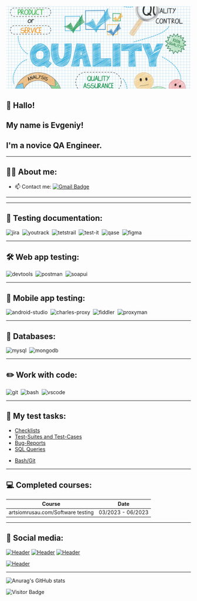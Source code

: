 ![Header](https://github.com/rokunets/rokunets/blob/main/assets/QC-vs-QA-01_1254x559_acf_cropped.png)
## 👋 Hallo!
## My name is Evgeniy!
## I'm a novice QA Engineer.

---

## 👨‍💻 About me:

<!--Я тестировщик и создатель курсов по различным направлениям тестирования. Основной домен - тестирование веб-приложений (front + back). У меня есть канал на YouTube с аудиторией более 150.000 человек. Зв время преподавтаельсккой деятельности обучил более 4000 студентов на разных платформах.-->

- 📫 Contact me: <!--[![LinkedIn Badge](https://img.shields.io/badge/-@artsiomrusau-blue?style=flat&logo=LinkedIn&logoColor=white)](https://www.linkedin.com/in/artsiomrusau/)--> [![Gmail Badge](https://img.shields.io/badge/-Gmail-red?style=flat&logo=Gmail&logoColor=white)](mailto:rokunec.evgeniy@gmail.com)

---

<!--## 🤝 Social media:

  <div id="badges">
    <a href="https://www.linkedin.com/in/artsiomrusau/" target="_blank">
      <img src="https://cdn-icons-png.flaticon.com/512/2504/2504799.png" width="40" height="40" alt="linkedin" />
    </a>
    <a href="https://t.me/Roge_23" target="_blank">
      <img src="https://cdn-icons-png.flaticon.com/512/2111/2111646.png" width="40" height="40" alt="telegram" />
    </a>
    <a href="https://www.facebook.com/evgeniy.rokunets/" target="_blank">
      <img src="https://cdn-icons-png.flaticon.com/128/1182/1182721.png" width="40" height="40" alt="facebook" />
    </a>
  </div>
-->
---

## 📁 Testing documentation:

<div>
  <img src="https://cdn.jsdelivr.net/gh/devicons/devicon/icons/jira/jira-original.svg" title="jira" alt="jira" width="40" height="40"/>&nbsp
  <img src="https://upload.wikimedia.org/wikipedia/commons/thumb/8/8d/YouTrack_Icon.svg/1024px-YouTrack_Icon.svg.png?20200803082248" title="youtrack" alt="youtrack" width="40" height="40"/>&nbsp
  <img src="https://codahosted.io/packs/21236/unversioned/assets/LOGO/ba1091c59bab89cd2fd0f289622731fe16113d7b00905abe64759c313a4b73b76c1b0426076ed76cb74752234c734131df46992d5b8b48fc13e264240e4f7119f736cfeb64df36ded54b5cbf6198b9cadedf18dd0cac5c7dbcd16e6336c29363cd1292ba" title="testrail" alt="tetstrail" width="40" height="40"/>&nbsp
  <img src="https://docs.testit.software/images/testit_logo_icon.png" title="test-it" alt="test-it" width="40" height="40"/>&nbsp
  <img src="https://luna1.co/eb0187.png" title="qase" alt="qase" width="40" height="40"/>&nbsp
  <img src="https://cdn.jsdelivr.net/gh/devicons/devicon/icons/figma/figma-original.svg" title="figma" alt="figma" width="40" height="40"/>&nbsp
</div>

---

## 🛠 Web app testing:

<div>
  <img src="https://d33wubrfki0l68.cloudfront.net/38b5c953a4667366685d55db55d057c86db1fc54/a0fdc/static/acae6b24d940347661ca901ea07f47c1/chrome-dev-logo-icon.png" title="devtools" alt="devtools" width="40" height="40"/>&nbsp
  <img src="https://img.uxwing.com/wp-content/themes/uxwing/download/brands-social-media/postman-icon.svg" title="postman" alt="postman" width="40" height="40"/>&nbsp
  <img src="https://static0.smartbear.co/smartbearbrand/media/images/home/soapui-icon.svg" title="soapui" alt="soapui" width="40" height="40"/>&nbsp
</div>

---

## 📱 Mobile app testing:

<div>
  <img src="https://cdn.jsdelivr.net/gh/devicons/devicon/icons/androidstudio/androidstudio-original.svg" title="android-studio" alt="android-studio" width="40" height="40"/>&nbsp
  <!--<img src="https://cdn.jsdelivr.net/gh/devicons/devicon/icons/xcode/xcode-original.svg" title="xcode" alt="xcode" width="40" height="40"/>&nbsp-->
  <img src="https://cdn.icon-icons.com/icons2/3053/PNG/512/charles_proxy_macos_bigsur_icon_190302.png" title="charles-proxy" alt="charles-proxy" width="40" height="40"/>&nbsp
  <img src="https://www.megaleechers.com/storage/Fiddler-Everywhere-Icon.png" title="fiddler" alt="fiddler" width="40" height="40"/>&nbsp
  <img src="https://pbs.twimg.com/profile_images/1589614420766126080/slAIVDtr_400x400.jpg" title="proxyman" alt="proxyman" width="40" height="40"/>&nbsp
</div>


---

## 💾 Databases:

<div>
  <img src="https://cdn.jsdelivr.net/gh/devicons/devicon/icons/mysql/mysql-original.svg" title="mysql" alt="mysql" width="40" height="40"/>&nbsp
  <img src="https://cdn.jsdelivr.net/gh/devicons/devicon/icons/mongodb/mongodb-original.svg" title="mongodb" alt="mongodb" width="40" height="40"/>&nbsp
</div>

---

## ✏️ Work with code:

<div>
  <img src="https://cdn.jsdelivr.net/gh/devicons/devicon/icons/git/git-original.svg" title="git" alt="git" width="40" height="40"/>&nbsp
  <img src="https://upload.wikimedia.org/wikipedia/commons/thumb/4/4b/Bash_Logo_Colored.svg/1024px-Bash_Logo_Colored.svg.png?20180723054350" title="bash" alt="bash" width="40" height="40"/>&nbsp
  <img src="https://cdn.jsdelivr.net/gh/devicons/devicon/icons/vscode/vscode-original.svg" title="vscode" alt="vscode" width="40" height="40"/>&nbsp
  
</div>

---

## 🏫 My test tasks:
- [Checklists](https://github.com/rokunets/checklists)
- [Test-Suites and Test-Cases](https://github.com/rokunets/test-cases)
- [Bug-Reports](https://github.com/rokunets/bug_reports)
- [SQL Queries](https://github.com/rokunets/SQL)
<!--- [Postman Collections](https://github.com/rokunets/postman)-->
- [Bash/Git](https://github.com/rokunets/git_started)


---

## 💻 Completed courses:

| Course                                                          | Date              |
| ----------------------------------------------------------------| :---------------: |
| artsiomrusau.com/Software testing                               | 03/2023 - 06/2023 |

---

## 🤝 Social media:
[![Header](https://img.shields.io/badge/Instagram-090909?style=for-the-badge&logo=instagram&logoColor=9939a3)](https://www.instagram.com/roge.rocky/)
[![Header](https://img.shields.io/badge/Telegram-090909?style=for-the-badge&logo=telegram&logoColor=31a5db)](https://t.me/Roge_23)
[![Header](https://img.shields.io/badge/Twitter-090909?style=for-the-badge&logo=twitter&logoColor=1c96e8)](https://twitter.com/Mr_RoGe_)
<!--[![Header](https://img.shields.io/badge/Linkedin-090909?style=for-the-badge&logo=linkedin&logoColor=0073b1)](https://www.linkedin.com/in/artsiomrusau/)-->
[![Header](https://img.shields.io/badge/Facebook-090909?style=for-the-badge&logo=facebook&logoColor=31a5db)](https://www.facebook.com/evgeniy.rokunets/)

---

![Anurag's GitHub stats](https://github-readme-stats.vercel.app/api?username=rokunets&show_icons=true&theme=radical)

![Visitor Badge](https://visitor-badge.laobi.icu/badge?page_id=rokunets)
